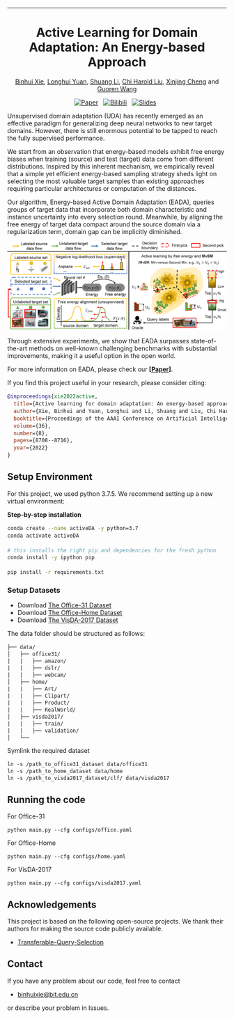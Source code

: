  ---

<div align="center">    
 
# Active Learning for Domain Adaptation: An Energy-based Approach

[Binhui Xie](https://binhuixie.github.io), [Longhui Yuan](https://yuanlonghui.github.io), [Shuang Li](https://shuangli.xyz), [Chi Harold Liu](https://scholar.google.com/citations?user=3IgFTEkAAAAJ&hl=en), [Xinjing Cheng](https://scholar.google.com/citations?user=8QbRVCsAAAAJ&hl=en) and [Guoren Wang](https://scholar.google.com.hk/citations?hl=en&user=UjlGD7AAAAAJ)


[![Paper](http://img.shields.io/badge/paper-arxiv.2112.01406-B31B1B.svg)](https://arxiv.org/abs/2112.01406)&nbsp;&nbsp;
[![Bilibili](https://img.shields.io/badge/Video-Bilibili-%2300A1D6?logo=bilibili&style=flat-square)](https://www.bilibili.com/video/BV1qa411h7Xm/?share_source=copy_web&vd_source=2536293932098e7a347341a231b3fb8b)&nbsp;&nbsp;
[![Slides](https://img.shields.io/badge/Poster-Dropbox-%230061FF?logo=dropbox&style=flat-square)](https://www.dropbox.com/s/8ozwc8uw1q1tqlf/eada_slides.pdf?dl=0)&nbsp;&nbsp;

</div>


Unsupervised domain adaptation (UDA) has recently emerged as an effective paradigm for generalizing deep neural networks to new target domains. However, there is still enormous potential to be tapped to reach the fully supervised performance. 

We start from an observation that energy-based models exhibit free energy biases when training (source) and test (target) data come from different distributions. Inspired by this inherent mechanism, we empirically reveal that a simple yet efficient energy-based sampling strategy sheds light on selecting the most valuable target samples than existing approaches requiring particular architectures or computation of the distances. 

Our algorithm, Energy-based Active Domain Adaptation (EADA), queries groups of target data that incorporate both domain characteristic and instance uncertainty into every selection round. Meanwhile, by aligning the free energy of target data compact around the source domain via a regularization term, domain gap can be implicitly diminished. 

![UDA over time](docs/eada.png)

Through extensive experiments, we show that EADA surpasses state-of-the-art methods on well-known challenging benchmarks with substantial improvements, making it a useful option in the open world.

For more information on EADA, please check our **[[Paper](https://arxiv.org/pdf/2112.01406.pdf)]**.

If you find this project useful in your research, please consider citing:

```bib
@inproceedings{xie2022active,
  title={Active learning for domain adaptation: An energy-based approach},
  author={Xie, Binhui and Yuan, Longhui and Li, Shuang and Liu, Chi Harold and Cheng, Xinjing and Wang, Guoren},
  booktitle={Proceedings of the AAAI Conference on Artificial Intelligence},
  volume={36},
  number={8},
  pages={8708--8716},
  year={2022}
}
```


##  Setup Environment

For this project, we used python 3.7.5. We recommend setting up a new virtual environment:

**Step-by-step installation**

```bash
conda create --name activeDA -y python=3.7
conda activate activeDA

# this installs the right pip and dependencies for the fresh python
conda install -y ipython pip

pip install -r requirements.txt
```

### Setup Datasets
- Download [The Office-31 Dataset](https://faculty.cc.gatech.edu/~judy/domainadapt/)
- Download [The Office-Home Dataset](http://hemanthdv.org/OfficeHome-Dataset/)
- Download [The VisDA-2017 Dataset](https://github.com/VisionLearningGroup/taskcv-2017-public/tree/master/classification)

The data folder should be structured as follows:
```
├── data/
│   ├── office31/	
|   |   ├── amazon/
|   |   ├── dslr/
|   |   ├── webcam/	
│   ├── home/     
|   |   ├── Art/
|   |   ├── Clipart/
|   |   ├── Product/
|   |   ├── RealWorld/
│   ├── visda2017/
|   |   ├── train/
|   |   ├── validation/
│   └──	
```

Symlink the required dataset
```
ln -s /path_to_office31_dataset data/office31
ln -s /path_to_home_dataset data/home
ln -s /path_to_visda2017_dataset/clf/ data/visda2017
```

## Running the code

For Office-31
```
python main.py --cfg configs/office.yaml
```

For Office-Home
```
python main.py --cfg configs/home.yaml
```

For VisDA-2017
```
python main.py --cfg configs/visda2017.yaml
```

## Acknowledgements

This project is based on the following open-source projects. We thank their authors for making the source code publicly available.
- [Transferable-Query-Selection](https://github.com/thuml/Transferable-Query-Selection)

## Contact

If you have any problem about our code, feel free to contact

- [binhuixie@bit.edu.cn](mailto:binhuixie@bit.edu.cn)

or describe your problem in Issues.

